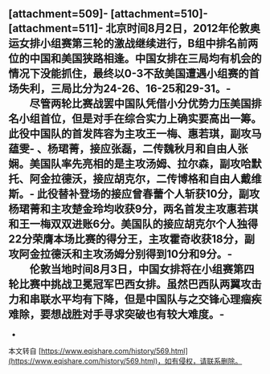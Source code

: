 \[attachment=509\]-
\[attachment=510\]-
\[attachment=511\]-
 北京时间8月2日，2012年伦敦奥运女排小组赛第三轮的激战继续进行，B组中排名前两位的中国和美国狭路相逢。中国女排在三局均有机会的情况下没能抓住，最终以0-3不敌美国遭遇小组赛的首场失利，三局比分为24-26、16-25和29-31。-
　　尽管两轮比赛战罢中国队凭借小分优势力压美国排名小组首位，但是对手在综合实力上确实要高出一筹。此役中国队的首发阵容为主攻王一梅、惠若琪，副攻马蕴雯-
、杨珺菁，接应张磊，二传魏秋月和自由人张娴。美国队率先亮相的是主攻汤姆、拉尔森，副攻哈默托、阿金拉德沃，接应胡克尔，二传博格和自由人戴维斯。-
此役替补登场的接应曾春蕾个人斩获10分，副攻杨珺菁和主攻楚金玲均收获9分，两名首发主攻惠若琪和王一梅双双进账6分。美国队的接应胡克尔个人独得22分荣膺本场比赛的得分王，主攻霍奇收获18分，副攻阿金拉德沃和主攻汤姆分别得到10分和9分。-
　　伦敦当地时间8月3日，中国女排将在小组赛第四轮比赛中挑战卫冕冠军巴西女排。虽然巴西队两翼攻击力和串联水平均有下降，但是中国队与之交锋心理痼疾难除，要想战胜对手寻求突破也有较大难度。-
-

-

本文转自 [https://www.eqishare.com/history/569.html](https://www.eqishare.com/history/569.html)，如有侵权，请联系删除。